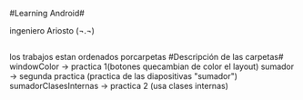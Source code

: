 #Learning Android#

ingeniero Ariosto (¬.¬)
##
los trabajos estan ordenados porcarpetas
#Descripción de las carpetas#
windowColor -> practica 1(botones quecambian de color el layout)
sumador -> segunda practica (practica de las diapositivas "sumador")
sumadorClasesInternas -> practica 2 (usa clases internas) 
